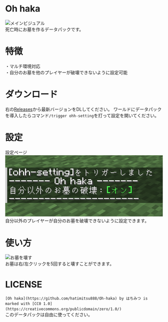 # Oh haka
![メインビジュアル](/mainvisual.webp)  
死亡時にお墓を作るデータパックです。
# 特徴
・マルチ環境対応  
・自分のお墓を他のプレイヤーが破壊できないように設定可能
# ダウンロード
右の[Releases](https://github.com/hatimitsu888/Oh-haka/releases)から最新バージョンをDLしてください。
ワールドにデータパックを導入したらコマンド`/trigger ohh-setting`を打って設定を開いてください。
# 設定
設定ページ  
![設定](/setting.png)  
自分以外のプレイヤーが自分のお墓を破壊できないように設定できます。
# 使い方
![お墓を壊す](/break.webp)  
お墓は右/左クリックを5回すると壊すことができます。
# LICENSE
`[Oh haka](https://github.com/hatimitsu888/Oh-haka) by はちみつ is marked with [CC0 1.0](https://creativecommons.org/publicdomain/zero/1.0/)`  
このデータパックは自由に使ってください。
